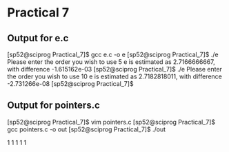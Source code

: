 # Practical 7

## Output for e.c
[sp52@sciprog Practical_7]$ gcc e.c -o e
[sp52@sciprog Practical_7]$ ./e
Please enter the order you wish to use
5
e is estimated as 2.7166666667, with difference -1.615162e-03
[sp52@sciprog Practical_7]$ ./e
Please enter the order you wish to use
10
e is estimated as 2.7182818011, with difference -2.731266e-08
[sp52@sciprog Practical_7]$

## Output for pointers.c
[sp52@sciprog Practical_7]$ vim pointers.c
[sp52@sciprog Practical_7]$ gcc pointers.c -o out
[sp52@sciprog Practical_7]$ ./out

 1  1  1  1  1